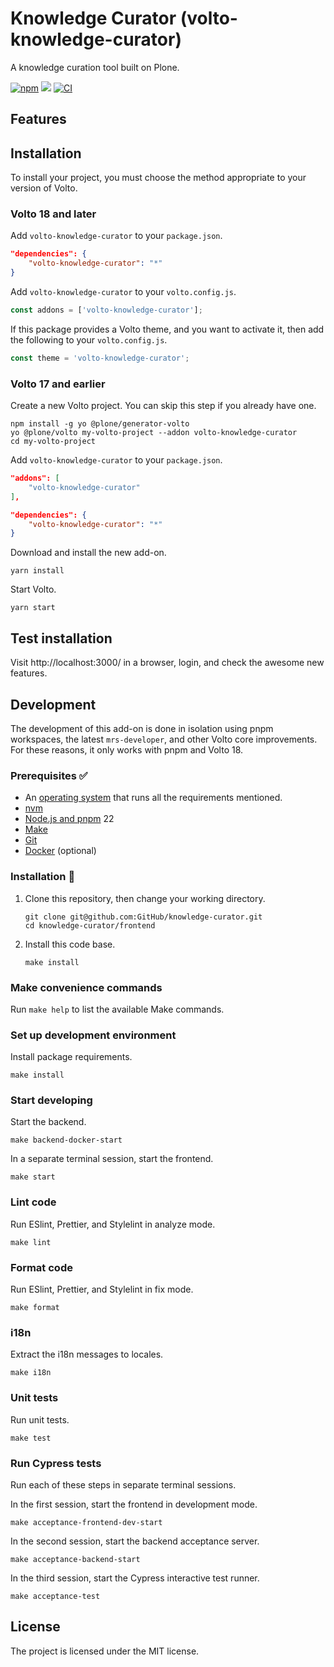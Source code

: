 # Knowledge Curator (volto-knowledge-curator)

A knowledge curation tool built on Plone.

[![npm](https://img.shields.io/npm/v/volto-knowledge-curator)](https://www.npmjs.com/package/volto-knowledge-curator)
[![](https://img.shields.io/badge/-Storybook-ff4785?logo=Storybook&logoColor=white&style=flat-square)](https://GitHub.github.io/volto-knowledge-curator/)
[![CI](https://github.com/GitHub/knowledge-curator/actions/workflows/main.yml/badge.svg)](https://github.com/GitHub/knowledge-curator/actions/workflows/main.yml)


## Features

<!-- List your awesome features here -->

## Installation

To install your project, you must choose the method appropriate to your version of Volto.


### Volto 18 and later

Add `volto-knowledge-curator` to your `package.json`.

```json
"dependencies": {
    "volto-knowledge-curator": "*"
}
```

Add `volto-knowledge-curator` to your `volto.config.js`.

```javascript
const addons = ['volto-knowledge-curator'];
```

If this package provides a Volto theme, and you want to activate it, then add the following to your `volto.config.js`.

```javascript
const theme = 'volto-knowledge-curator';
```

### Volto 17 and earlier

Create a new Volto project.
You can skip this step if you already have one.

```
npm install -g yo @plone/generator-volto
yo @plone/volto my-volto-project --addon volto-knowledge-curator
cd my-volto-project
```

Add `volto-knowledge-curator` to your `package.json`.

```JSON
"addons": [
    "volto-knowledge-curator"
],

"dependencies": {
    "volto-knowledge-curator": "*"
}
```

Download and install the new add-on.

```
yarn install
```

Start Volto.

```
yarn start
```

## Test installation

Visit http://localhost:3000/ in a browser, login, and check the awesome new features.


## Development

The development of this add-on is done in isolation using pnpm workspaces, the latest `mrs-developer`, and other Volto core improvements.
For these reasons, it only works with pnpm and Volto 18.


### Prerequisites ✅

-   An [operating system](https://6.docs.plone.org/install/create-project-cookieplone.html#prerequisites-for-installation) that runs all the requirements mentioned.
-   [nvm](https://6.docs.plone.org/install/create-project-cookieplone.html#nvm)
-   [Node.js and pnpm](https://6.docs.plone.org/install/create-project.html#node-js) 22
-   [Make](https://6.docs.plone.org/install/create-project-cookieplone.html#make)
-   [Git](https://6.docs.plone.org/install/create-project-cookieplone.html#git)
-   [Docker](https://docs.docker.com/get-started/get-docker/) (optional)

### Installation 🔧

1.  Clone this repository, then change your working directory.

    ```shell
    git clone git@github.com:GitHub/knowledge-curator.git
    cd knowledge-curator/frontend
    ```

2.  Install this code base.

    ```shell
    make install
    ```


### Make convenience commands

Run `make help` to list the available Make commands.


### Set up development environment

Install package requirements.

```shell
make install
```

### Start developing

Start the backend.

```shell
make backend-docker-start
```

In a separate terminal session, start the frontend.

```shell
make start
```

### Lint code

Run ESlint, Prettier, and Stylelint in analyze mode.

```shell
make lint
```

### Format code

Run ESlint, Prettier, and Stylelint in fix mode.

```shell
make format
```

### i18n

Extract the i18n messages to locales.

```shell
make i18n
```

### Unit tests

Run unit tests.

```shell
make test
```

### Run Cypress tests

Run each of these steps in separate terminal sessions.

In the first session, start the frontend in development mode.

```shell
make acceptance-frontend-dev-start
```

In the second session, start the backend acceptance server.

```shell
make acceptance-backend-start
```

In the third session, start the Cypress interactive test runner.

```shell
make acceptance-test
```

## License

The project is licensed under the MIT license.
